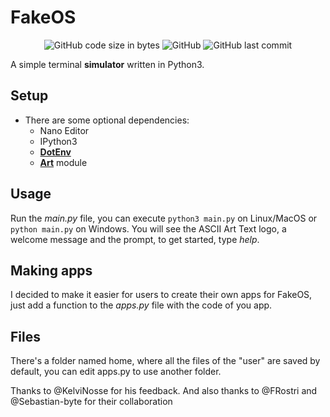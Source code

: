 # FakeOS
<p align="center">
<img alt="GitHub code size in bytes" src="https://img.shields.io/github/languages/code-size/fabiopolancoe/fakeos.svg">
<img alt="GitHub" src="https://img.shields.io/github/license/fabiopolancoe/fakeos.svg">
<img alt="GitHub last commit" src="https://img.shields.io/github/last-commit/fabiopolancoe/fakeos.svg">

A simple terminal **simulator** written in Python3.

## Setup
- There are some optional dependencies:
  - Nano Editor
  - IPython3
  - [**DotEnv**](https://pypi.org/project/python-dotenv/)
  - [**Art**](https://pypi.org/project/art/) module
  
## Usage
Run the _main.py_ file, you can execute `python3 main.py` on Linux/MacOS or `python main.py` on Windows.
You will see the ASCII Art Text logo, a welcome message and the prompt, to get started, type _help_.

## Making apps
I decided to make it easier for users to create their own apps for FakeOS, just add a function to the _apps.py_ file with the code of you app.

## Files
There's a folder named home, where all the files of the "user" are saved by default, you can edit apps.py to use another folder.

Thanks to @KelviNosse for his feedback. And also thanks to @FRostri and @Sebastian-byte for their collaboration
